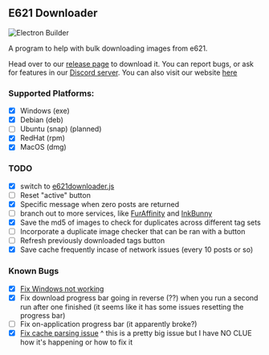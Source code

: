 ## E621 Downloader
![Electron Builder](https://github.com/FurryBotCo/E621Downloader/workflows/Electron%20Builder/badge.svg)

A program to help with bulk downloading images from e621.

Head over to our [release page](https://github.com/FurryBotCo/E621Downloader/releases) to download it. You can report bugs, or ask for features in our [Discord server](https://discord.gg/gMK89SWjHm). You can also visit our website [here](https://e621downloader.furrybot.co)

### Supported Platforms:  
- [x] Windows (exe)
- [x] Debian (deb)
- [ ] Ubuntu (snap) (planned)
- [x] RedHat (rpm)
- [x] MacOS (dmg)

### TODO
- [x] switch to [e621downloader.js](https://npm.im/e621downloader.js)
- [ ] Reset "active" button
- [x] Specific message when zero posts are returned
- [ ] branch out to more services, like [FurAffinity](https://furaffinity.net) and [InkBunny](https://inkbunny.net)
- [x] Save the md5 of images to check for duplicates across different tag sets
- [ ] Incorporate a duplicate image checker that can be ran with a button
- [ ] Refresh previously downloaded tags button
- [x] Save cache frequently incase of network issues (every 10 posts or so)

### Known Bugs
- [x] [Fix Windows not working](https://github.com/FurryBotCo/E621Downloader/issues/3)
- [x] Fix download progress bar going in reverse (??) when you run a second run after one finished (it seems like it has some issues resetting the progress bar)
- [ ] Fix on-application progress bar (it apparently broke?)
- [x] [Fix cache parsing issue](https://github.com/FurryBotCo/E621Downloader/issues/4)
^ this is a pretty big issue but I have NO CLUE how it's happening or how to fix it
